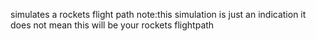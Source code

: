 simulates a rockets flight path
note:this simulation is just an indication it does not mean this will be your rockets flightpath
